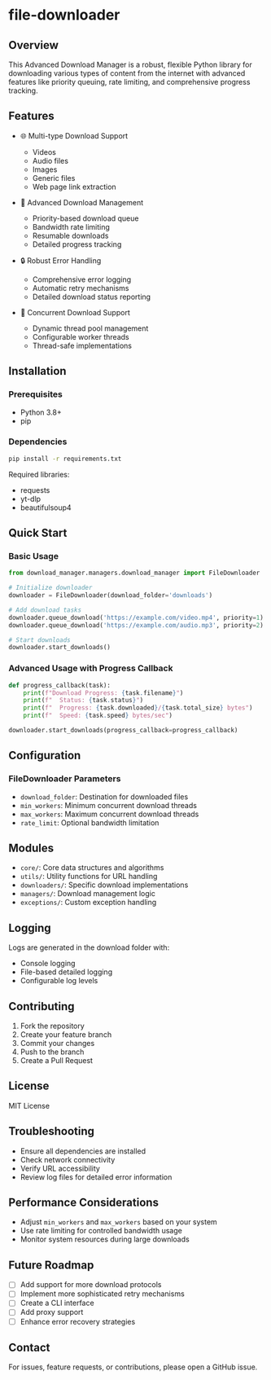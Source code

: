 # file-downloader

## Overview

This Advanced Download Manager is a robust, flexible Python library for downloading various types of content from the internet with advanced features like priority queuing, rate limiting, and comprehensive progress tracking.

## Features

- 🌐 Multi-type Download Support
  - Videos
  - Audio files
  - Images
  - Generic files
  - Web page link extraction

- 🚀 Advanced Download Management
  - Priority-based download queue
  - Bandwidth rate limiting
  - Resumable downloads
  - Detailed progress tracking

- 🔒 Robust Error Handling
  - Comprehensive error logging
  - Automatic retry mechanisms
  - Detailed download status reporting

- 🧵 Concurrent Download Support
  - Dynamic thread pool management
  - Configurable worker threads
  - Thread-safe implementations

## Installation

### Prerequisites

- Python 3.8+
- pip

### Dependencies

```bash
pip install -r requirements.txt
```

Required libraries:
- requests
- yt-dlp
- beautifulsoup4

## Quick Start

### Basic Usage

```python
from download_manager.managers.download_manager import FileDownloader

# Initialize downloader
downloader = FileDownloader(download_folder='downloads')

# Add download tasks
downloader.queue_download('https://example.com/video.mp4', priority=1)
downloader.queue_download('https://example.com/audio.mp3', priority=2)

# Start downloads
downloader.start_downloads()
```

### Advanced Usage with Progress Callback

```python
def progress_callback(task):
    print(f"Download Progress: {task.filename}")
    print(f"  Status: {task.status}")
    print(f"  Progress: {task.downloaded}/{task.total_size} bytes")
    print(f"  Speed: {task.speed} bytes/sec")

downloader.start_downloads(progress_callback=progress_callback)
```

## Configuration

### FileDownloader Parameters

- `download_folder`: Destination for downloaded files
- `min_workers`: Minimum concurrent download threads
- `max_workers`: Maximum concurrent download threads
- `rate_limit`: Optional bandwidth limitation

## Modules

- `core/`: Core data structures and algorithms
- `utils/`: Utility functions for URL handling
- `downloaders/`: Specific download implementations
- `managers/`: Download management logic
- `exceptions/`: Custom exception handling

## Logging

Logs are generated in the download folder with:
- Console logging
- File-based detailed logging
- Configurable log levels

## Contributing

1. Fork the repository
2. Create your feature branch
3. Commit your changes
4. Push to the branch
5. Create a Pull Request

## License

MIT License

## Troubleshooting

- Ensure all dependencies are installed
- Check network connectivity
- Verify URL accessibility
- Review log files for detailed error information

## Performance Considerations

- Adjust `min_workers` and `max_workers` based on your system
- Use rate limiting for controlled bandwidth usage
- Monitor system resources during large downloads

## Future Roadmap

- [ ] Add support for more download protocols
- [ ] Implement more sophisticated retry mechanisms
- [ ] Create a CLI interface
- [ ] Add proxy support
- [ ] Enhance error recovery strategies

## Contact

For issues, feature requests, or contributions, please open a GitHub issue.
